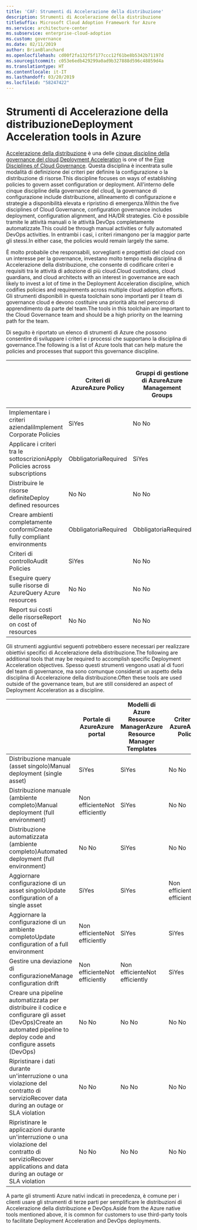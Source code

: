 ```yaml
---
title: 'CAF: Strumenti di Accelerazione della distribuzione'
description: Strumenti di Accelerazione della distribuzione
titleSuffix: Microsoft Cloud Adoption Framework for Azure
ms.service: architecture-center
ms.subservice: enterprise-cloud-adoption
ms.custom: governance
ms.date: 02/11/2019
author: BrianBlanchard
ms.openlocfilehash: cd00f2fa132f5f177ccc12f61be8b5342b71197d
ms.sourcegitcommit: c053e6edb429299a0ad9b327888d596c48859d4a
ms.translationtype: HT
ms.contentlocale: it-IT
ms.lasthandoff: 03/20/2019
ms.locfileid: "58247422"
---
```

# <a name="deployment-acceleration-tools-in-azure"></a><span data-ttu-id="1b5f3-103">Strumenti di Accelerazione della distribuzione</span><span class="sxs-lookup"><span data-stu-id="1b5f3-103">Deployment Acceleration tools in Azure</span></span>

<span data-ttu-id="1b5f3-104">[Accelerazione della distribuzione](overview.md) è una delle [cinque discipline della governance del cloud](../governance-disciplines.md).</span><span class="sxs-lookup"><span data-stu-id="1b5f3-104">[Deployment Acceleration](overview.md) is one of the [Five Disciplines of Cloud Governance](../governance-disciplines.md).</span></span> <span data-ttu-id="1b5f3-105">Questa disciplina è incentrata sulle modalità di definizione dei criteri per definire la configurazione o la distribuzione di risorse.</span><span class="sxs-lookup"><span data-stu-id="1b5f3-105">This discipline focuses on ways of establishing policies to govern asset configuration or deployment.</span></span> <span data-ttu-id="1b5f3-106">All'interno delle cinque discipline della governance del cloud, la governance di configurazione include distribuzione, allineamento di configurazione e strategie a disponibilità elevata e ripristino di emergenza.</span><span class="sxs-lookup"><span data-stu-id="1b5f3-106">Within the five disciplines of Cloud Governance, configuration governance includes deployment, configuration alignment, and HA/DR strategies.</span></span> <span data-ttu-id="1b5f3-107">Ciò è possibile tramite le attività manuali o le attività DevOps completamente automatizzate.</span><span class="sxs-lookup"><span data-stu-id="1b5f3-107">This could be through manual activities or fully automated DevOps activities.</span></span> <span data-ttu-id="1b5f3-108">In entrambi i casi, i criteri rimangono per la maggior parte gli stessi.</span><span class="sxs-lookup"><span data-stu-id="1b5f3-108">In either case, the policies would remain largely the same.</span></span>

<span data-ttu-id="1b5f3-109">È molto probabile che responsabili, sorveglianti e progettisti del cloud con un interesse per la governance, investano molto tempo nella disciplina di Accelerazione della distribuzione, che consente di codificare criteri e requisiti tra le attività di adozione di più cloud.</span><span class="sxs-lookup"><span data-stu-id="1b5f3-109">Cloud custodians, cloud guardians, and cloud architects with an interest in governance are each likely to invest a lot of time in the Deployment Acceleration discipline, which codifies policies and requirements across multiple cloud adoption efforts.</span></span> <span data-ttu-id="1b5f3-110">Gli strumenti disponibili in questa toolchain sono importanti per il team di governance cloud e devono costituire una priorità alta nel percorso di apprendimento da parte del team.</span><span class="sxs-lookup"><span data-stu-id="1b5f3-110">The tools in this toolchain are important to the Cloud Governance team and should be a high priority on the learning path for the team.</span></span>

<span data-ttu-id="1b5f3-111">Di seguito è riportato un elenco di strumenti di Azure che possono consentire di sviluppare i criteri e i processi che supportano la disciplina di governance.</span><span class="sxs-lookup"><span data-stu-id="1b5f3-111">The following is a list of Azure tools that can help mature the policies and processes that support this governance discipline.</span></span>

|  | <span data-ttu-id="1b5f3-112">Criteri di Azure</span><span class="sxs-lookup"><span data-stu-id="1b5f3-112">Azure Policy</span></span> | <span data-ttu-id="1b5f3-113">Gruppi di gestione di Azure</span><span class="sxs-lookup"><span data-stu-id="1b5f3-113">Azure Management Groups</span></span> | <span data-ttu-id="1b5f3-114">Modelli di Azure Resource Manager</span><span class="sxs-lookup"><span data-stu-id="1b5f3-114">Azure Resource Manager Templates</span></span> | <span data-ttu-id="1b5f3-115">Azure Blueprint</span><span class="sxs-lookup"><span data-stu-id="1b5f3-115">Azure Blueprints</span></span> | <span data-ttu-id="1b5f3-116">Diagramma delle risorse di Azure</span><span class="sxs-lookup"><span data-stu-id="1b5f3-116">Azure Resource Graph</span></span> | <span data-ttu-id="1b5f3-117">Gestione costi di Azure</span><span class="sxs-lookup"><span data-stu-id="1b5f3-117">Azure Cost Management</span></span> |
|---------|---------|---------|---------|---------|---------|---------|
|<span data-ttu-id="1b5f3-118">Implementare i criteri aziendali</span><span class="sxs-lookup"><span data-stu-id="1b5f3-118">Implement Corporate Policies</span></span>     |<span data-ttu-id="1b5f3-119">Sì</span><span class="sxs-lookup"><span data-stu-id="1b5f3-119">Yes</span></span> |<span data-ttu-id="1b5f3-120">No </span><span class="sxs-lookup"><span data-stu-id="1b5f3-120">No</span></span>  |<span data-ttu-id="1b5f3-121">No </span><span class="sxs-lookup"><span data-stu-id="1b5f3-121">No</span></span>  |<span data-ttu-id="1b5f3-122">No </span><span class="sxs-lookup"><span data-stu-id="1b5f3-122">No</span></span> | <span data-ttu-id="1b5f3-123">No </span><span class="sxs-lookup"><span data-stu-id="1b5f3-123">No</span></span> |<span data-ttu-id="1b5f3-124">No </span><span class="sxs-lookup"><span data-stu-id="1b5f3-124">No</span></span> |
|<span data-ttu-id="1b5f3-125">Applicare i criteri tra le sottoscrizioni</span><span class="sxs-lookup"><span data-stu-id="1b5f3-125">Apply Policies across subscriptions</span></span>     |<span data-ttu-id="1b5f3-126">Obbligatoria</span><span class="sxs-lookup"><span data-stu-id="1b5f3-126">Required</span></span> |<span data-ttu-id="1b5f3-127">Sì</span><span class="sxs-lookup"><span data-stu-id="1b5f3-127">Yes</span></span>  |<span data-ttu-id="1b5f3-128">No </span><span class="sxs-lookup"><span data-stu-id="1b5f3-128">No</span></span>  |<span data-ttu-id="1b5f3-129">No </span><span class="sxs-lookup"><span data-stu-id="1b5f3-129">No</span></span> | <span data-ttu-id="1b5f3-130">No </span><span class="sxs-lookup"><span data-stu-id="1b5f3-130">No</span></span> |<span data-ttu-id="1b5f3-131">No </span><span class="sxs-lookup"><span data-stu-id="1b5f3-131">No</span></span> |
|<span data-ttu-id="1b5f3-132">Distribuire le risorse definite</span><span class="sxs-lookup"><span data-stu-id="1b5f3-132">Deploy defined resources</span></span>     |<span data-ttu-id="1b5f3-133">No </span><span class="sxs-lookup"><span data-stu-id="1b5f3-133">No</span></span> |<span data-ttu-id="1b5f3-134">No </span><span class="sxs-lookup"><span data-stu-id="1b5f3-134">No</span></span>  |<span data-ttu-id="1b5f3-135">Sì</span><span class="sxs-lookup"><span data-stu-id="1b5f3-135">Yes</span></span>  |<span data-ttu-id="1b5f3-136">No </span><span class="sxs-lookup"><span data-stu-id="1b5f3-136">No</span></span> | <span data-ttu-id="1b5f3-137">No </span><span class="sxs-lookup"><span data-stu-id="1b5f3-137">No</span></span> |<span data-ttu-id="1b5f3-138">No </span><span class="sxs-lookup"><span data-stu-id="1b5f3-138">No</span></span> |
|<span data-ttu-id="1b5f3-139">Creare ambienti completamente conformi</span><span class="sxs-lookup"><span data-stu-id="1b5f3-139">Create fully compliant environments</span></span>      |<span data-ttu-id="1b5f3-140">Obbligatoria</span><span class="sxs-lookup"><span data-stu-id="1b5f3-140">Required</span></span> |<span data-ttu-id="1b5f3-141">Obbligatoria</span><span class="sxs-lookup"><span data-stu-id="1b5f3-141">Required</span></span>  |<span data-ttu-id="1b5f3-142">Obbligatoria</span><span class="sxs-lookup"><span data-stu-id="1b5f3-142">Required</span></span>  |<span data-ttu-id="1b5f3-143">Sì</span><span class="sxs-lookup"><span data-stu-id="1b5f3-143">Yes</span></span> | <span data-ttu-id="1b5f3-144">No </span><span class="sxs-lookup"><span data-stu-id="1b5f3-144">No</span></span> |<span data-ttu-id="1b5f3-145">No </span><span class="sxs-lookup"><span data-stu-id="1b5f3-145">No</span></span> |
|<span data-ttu-id="1b5f3-146">Criteri di controllo</span><span class="sxs-lookup"><span data-stu-id="1b5f3-146">Audit Policies</span></span>      |<span data-ttu-id="1b5f3-147">Sì</span><span class="sxs-lookup"><span data-stu-id="1b5f3-147">Yes</span></span> |<span data-ttu-id="1b5f3-148">No </span><span class="sxs-lookup"><span data-stu-id="1b5f3-148">No</span></span>  |<span data-ttu-id="1b5f3-149">No </span><span class="sxs-lookup"><span data-stu-id="1b5f3-149">No</span></span>  |<span data-ttu-id="1b5f3-150">No </span><span class="sxs-lookup"><span data-stu-id="1b5f3-150">No</span></span> | <span data-ttu-id="1b5f3-151">No </span><span class="sxs-lookup"><span data-stu-id="1b5f3-151">No</span></span> |<span data-ttu-id="1b5f3-152">No </span><span class="sxs-lookup"><span data-stu-id="1b5f3-152">No</span></span> |
|<span data-ttu-id="1b5f3-153">Eseguire query sulle risorse di Azure</span><span class="sxs-lookup"><span data-stu-id="1b5f3-153">Query Azure resources</span></span>      |<span data-ttu-id="1b5f3-154">No </span><span class="sxs-lookup"><span data-stu-id="1b5f3-154">No</span></span> |<span data-ttu-id="1b5f3-155">No </span><span class="sxs-lookup"><span data-stu-id="1b5f3-155">No</span></span>  |<span data-ttu-id="1b5f3-156">No </span><span class="sxs-lookup"><span data-stu-id="1b5f3-156">No</span></span>  |<span data-ttu-id="1b5f3-157">No </span><span class="sxs-lookup"><span data-stu-id="1b5f3-157">No</span></span> |<span data-ttu-id="1b5f3-158">Sì</span><span class="sxs-lookup"><span data-stu-id="1b5f3-158">Yes</span></span> |<span data-ttu-id="1b5f3-159">No </span><span class="sxs-lookup"><span data-stu-id="1b5f3-159">No</span></span> |
|<span data-ttu-id="1b5f3-160">Report sui costi delle risorse</span><span class="sxs-lookup"><span data-stu-id="1b5f3-160">Report on cost of resources</span></span>      |<span data-ttu-id="1b5f3-161">No </span><span class="sxs-lookup"><span data-stu-id="1b5f3-161">No</span></span> |<span data-ttu-id="1b5f3-162">No </span><span class="sxs-lookup"><span data-stu-id="1b5f3-162">No</span></span>  |<span data-ttu-id="1b5f3-163">No </span><span class="sxs-lookup"><span data-stu-id="1b5f3-163">No</span></span>  |<span data-ttu-id="1b5f3-164">No </span><span class="sxs-lookup"><span data-stu-id="1b5f3-164">No</span></span> |<span data-ttu-id="1b5f3-165">No </span><span class="sxs-lookup"><span data-stu-id="1b5f3-165">No</span></span> |<span data-ttu-id="1b5f3-166">Sì</span><span class="sxs-lookup"><span data-stu-id="1b5f3-166">Yes</span></span> |

<span data-ttu-id="1b5f3-167">Gli strumenti aggiuntivi seguenti potrebbero essere necessari per realizzare obiettivi specifici di Accelerazione della distribuzione.</span><span class="sxs-lookup"><span data-stu-id="1b5f3-167">The following are additional tools that may be required to accomplish specific Deployment Acceleration objectives.</span></span> <span data-ttu-id="1b5f3-168">Spesso questi strumenti vengono usati al di fuori del team di governance, ma sono comunque considerati un aspetto della disciplina di Accelerazione della distribuzione.</span><span class="sxs-lookup"><span data-stu-id="1b5f3-168">Often these tools are used outside of the governance team, but are still considered an aspect of Deployment Acceleration as a discipline.</span></span>

|  |<span data-ttu-id="1b5f3-169">Portale di Azure</span><span class="sxs-lookup"><span data-stu-id="1b5f3-169">Azure portal</span></span>  |<span data-ttu-id="1b5f3-170">Modelli di Azure Resource Manager</span><span class="sxs-lookup"><span data-stu-id="1b5f3-170">Azure Resource Manager Templates</span></span>  |<span data-ttu-id="1b5f3-171">Criteri di Azure</span><span class="sxs-lookup"><span data-stu-id="1b5f3-171">Azure Policy</span></span>  | <span data-ttu-id="1b5f3-172">Azure DevOps</span><span class="sxs-lookup"><span data-stu-id="1b5f3-172">Azure DevOps</span></span> | <span data-ttu-id="1b5f3-173">Backup di Azure</span><span class="sxs-lookup"><span data-stu-id="1b5f3-173">Azure Backup</span></span> | <span data-ttu-id="1b5f3-174">Azure Site Recovery</span><span class="sxs-lookup"><span data-stu-id="1b5f3-174">Azure Site Recovery</span></span> |
|---------|---------|---------|---------|---------|---------|---------|
|<span data-ttu-id="1b5f3-175">Distribuzione manuale (asset singolo)</span><span class="sxs-lookup"><span data-stu-id="1b5f3-175">Manual deployment (single asset)</span></span>     | <span data-ttu-id="1b5f3-176">Sì</span><span class="sxs-lookup"><span data-stu-id="1b5f3-176">Yes</span></span> | <span data-ttu-id="1b5f3-177">Sì</span><span class="sxs-lookup"><span data-stu-id="1b5f3-177">Yes</span></span>  | <span data-ttu-id="1b5f3-178">No </span><span class="sxs-lookup"><span data-stu-id="1b5f3-178">No</span></span>  | <span data-ttu-id="1b5f3-179">Non efficiente</span><span class="sxs-lookup"><span data-stu-id="1b5f3-179">Not efficiently</span></span> | <span data-ttu-id="1b5f3-180">No </span><span class="sxs-lookup"><span data-stu-id="1b5f3-180">No</span></span> | <span data-ttu-id="1b5f3-181">Sì</span><span class="sxs-lookup"><span data-stu-id="1b5f3-181">Yes</span></span> |
|<span data-ttu-id="1b5f3-182">Distribuzione manuale (ambiente completo)</span><span class="sxs-lookup"><span data-stu-id="1b5f3-182">Manual deployment (full environment)</span></span>     | <span data-ttu-id="1b5f3-183">Non efficiente</span><span class="sxs-lookup"><span data-stu-id="1b5f3-183">Not efficiently</span></span> | <span data-ttu-id="1b5f3-184">Sì</span><span class="sxs-lookup"><span data-stu-id="1b5f3-184">Yes</span></span> | <span data-ttu-id="1b5f3-185">No </span><span class="sxs-lookup"><span data-stu-id="1b5f3-185">No</span></span>  | <span data-ttu-id="1b5f3-186">Non efficiente</span><span class="sxs-lookup"><span data-stu-id="1b5f3-186">Not efficiently</span></span> | <span data-ttu-id="1b5f3-187">No </span><span class="sxs-lookup"><span data-stu-id="1b5f3-187">No</span></span> | <span data-ttu-id="1b5f3-188">Sì</span><span class="sxs-lookup"><span data-stu-id="1b5f3-188">Yes</span></span> |
|<span data-ttu-id="1b5f3-189">Distribuzione automatizzata (ambiente completo)</span><span class="sxs-lookup"><span data-stu-id="1b5f3-189">Automated deployment (full environment)</span></span>     | <span data-ttu-id="1b5f3-190">No </span><span class="sxs-lookup"><span data-stu-id="1b5f3-190">No</span></span>  | <span data-ttu-id="1b5f3-191">Sì</span><span class="sxs-lookup"><span data-stu-id="1b5f3-191">Yes</span></span>  | <span data-ttu-id="1b5f3-192">No </span><span class="sxs-lookup"><span data-stu-id="1b5f3-192">No</span></span>  | <span data-ttu-id="1b5f3-193">Sì</span><span class="sxs-lookup"><span data-stu-id="1b5f3-193">Yes</span></span>  | <span data-ttu-id="1b5f3-194">No </span><span class="sxs-lookup"><span data-stu-id="1b5f3-194">No</span></span> | <span data-ttu-id="1b5f3-195">Sì</span><span class="sxs-lookup"><span data-stu-id="1b5f3-195">Yes</span></span> |
|<span data-ttu-id="1b5f3-196">Aggiornare configurazione di un asset singolo</span><span class="sxs-lookup"><span data-stu-id="1b5f3-196">Update configuration of a single asset</span></span>     | <span data-ttu-id="1b5f3-197">Sì</span><span class="sxs-lookup"><span data-stu-id="1b5f3-197">Yes</span></span> | <span data-ttu-id="1b5f3-198">Sì</span><span class="sxs-lookup"><span data-stu-id="1b5f3-198">Yes</span></span> | <span data-ttu-id="1b5f3-199">Non efficiente</span><span class="sxs-lookup"><span data-stu-id="1b5f3-199">Not efficiently</span></span> | <span data-ttu-id="1b5f3-200">Non efficiente</span><span class="sxs-lookup"><span data-stu-id="1b5f3-200">Not efficiently</span></span> | <span data-ttu-id="1b5f3-201">No </span><span class="sxs-lookup"><span data-stu-id="1b5f3-201">No</span></span> | <span data-ttu-id="1b5f3-202">Sì: durante la replica</span><span class="sxs-lookup"><span data-stu-id="1b5f3-202">Yes - during replication</span></span> |
|<span data-ttu-id="1b5f3-203">Aggiornare la configurazione di un ambiente completo</span><span class="sxs-lookup"><span data-stu-id="1b5f3-203">Update configuration of a full environment</span></span>     | <span data-ttu-id="1b5f3-204">Non efficiente</span><span class="sxs-lookup"><span data-stu-id="1b5f3-204">Not efficiently</span></span> | <span data-ttu-id="1b5f3-205">Sì</span><span class="sxs-lookup"><span data-stu-id="1b5f3-205">Yes</span></span> | <span data-ttu-id="1b5f3-206">Sì</span><span class="sxs-lookup"><span data-stu-id="1b5f3-206">Yes</span></span> | <span data-ttu-id="1b5f3-207">Sì</span><span class="sxs-lookup"><span data-stu-id="1b5f3-207">Yes</span></span>  | <span data-ttu-id="1b5f3-208">No </span><span class="sxs-lookup"><span data-stu-id="1b5f3-208">No</span></span> | <span data-ttu-id="1b5f3-209">Sì: durante la replica</span><span class="sxs-lookup"><span data-stu-id="1b5f3-209">Yes - during replication</span></span> |
|<span data-ttu-id="1b5f3-210">Gestire una deviazione di configurazione</span><span class="sxs-lookup"><span data-stu-id="1b5f3-210">Manage configuration drift</span></span>     | <span data-ttu-id="1b5f3-211">Non efficiente</span><span class="sxs-lookup"><span data-stu-id="1b5f3-211">Not efficiently</span></span> | <span data-ttu-id="1b5f3-212">Non efficiente</span><span class="sxs-lookup"><span data-stu-id="1b5f3-212">Not efficiently</span></span> | <span data-ttu-id="1b5f3-213">Sì</span><span class="sxs-lookup"><span data-stu-id="1b5f3-213">Yes</span></span>  | <span data-ttu-id="1b5f3-214">Sì</span><span class="sxs-lookup"><span data-stu-id="1b5f3-214">Yes</span></span>  | <span data-ttu-id="1b5f3-215">No </span><span class="sxs-lookup"><span data-stu-id="1b5f3-215">No</span></span> | <span data-ttu-id="1b5f3-216">Sì: durante la replica</span><span class="sxs-lookup"><span data-stu-id="1b5f3-216">Yes - during replication</span></span> |
|<span data-ttu-id="1b5f3-217">Creare una pipeline automatizzata per distribuire il codice e configurare gli asset (DevOps)</span><span class="sxs-lookup"><span data-stu-id="1b5f3-217">Create an automated pipeline to deploy code and configure assets (DevOps)</span></span>     | <span data-ttu-id="1b5f3-218">No </span><span class="sxs-lookup"><span data-stu-id="1b5f3-218">No</span></span> | <span data-ttu-id="1b5f3-219">No </span><span class="sxs-lookup"><span data-stu-id="1b5f3-219">No</span></span> | <span data-ttu-id="1b5f3-220">No </span><span class="sxs-lookup"><span data-stu-id="1b5f3-220">No</span></span> | <span data-ttu-id="1b5f3-221">Sì</span><span class="sxs-lookup"><span data-stu-id="1b5f3-221">Yes</span></span> | <span data-ttu-id="1b5f3-222">No </span><span class="sxs-lookup"><span data-stu-id="1b5f3-222">No</span></span> | <span data-ttu-id="1b5f3-223">No </span><span class="sxs-lookup"><span data-stu-id="1b5f3-223">No</span></span> |
|<span data-ttu-id="1b5f3-224">Ripristinare i dati durante un'interruzione o una violazione del contratto di servizio</span><span class="sxs-lookup"><span data-stu-id="1b5f3-224">Recover data during an outage or SLA violation</span></span>     | <span data-ttu-id="1b5f3-225">No </span><span class="sxs-lookup"><span data-stu-id="1b5f3-225">No</span></span> | <span data-ttu-id="1b5f3-226">No </span><span class="sxs-lookup"><span data-stu-id="1b5f3-226">No</span></span> | <span data-ttu-id="1b5f3-227">No </span><span class="sxs-lookup"><span data-stu-id="1b5f3-227">No</span></span> | <span data-ttu-id="1b5f3-228">Sì</span><span class="sxs-lookup"><span data-stu-id="1b5f3-228">Yes</span></span> | <span data-ttu-id="1b5f3-229">Sì</span><span class="sxs-lookup"><span data-stu-id="1b5f3-229">Yes</span></span> | <span data-ttu-id="1b5f3-230">Sì</span><span class="sxs-lookup"><span data-stu-id="1b5f3-230">Yes</span></span> |
|<span data-ttu-id="1b5f3-231">Ripristinare le applicazioni durante un'interruzione o una violazione del contratto di servizio</span><span class="sxs-lookup"><span data-stu-id="1b5f3-231">Recover applications and data during an outage or SLA violation</span></span>     | <span data-ttu-id="1b5f3-232">No </span><span class="sxs-lookup"><span data-stu-id="1b5f3-232">No</span></span> | <span data-ttu-id="1b5f3-233">No </span><span class="sxs-lookup"><span data-stu-id="1b5f3-233">No</span></span> | <span data-ttu-id="1b5f3-234">No </span><span class="sxs-lookup"><span data-stu-id="1b5f3-234">No</span></span> | <span data-ttu-id="1b5f3-235">Sì</span><span class="sxs-lookup"><span data-stu-id="1b5f3-235">Yes</span></span> | <span data-ttu-id="1b5f3-236">No </span><span class="sxs-lookup"><span data-stu-id="1b5f3-236">No</span></span> | <span data-ttu-id="1b5f3-237">Sì</span><span class="sxs-lookup"><span data-stu-id="1b5f3-237">Yes</span></span> |

<span data-ttu-id="1b5f3-238">A parte gli strumenti Azure nativi indicati in precedenza, è comune per i clienti usare gli strumenti di terze parti per semplificare le distribuzioni di Accelerazione della distribuzione e DevOps.</span><span class="sxs-lookup"><span data-stu-id="1b5f3-238">Aside from the Azure native tools mentioned above, it is common for customers to use third-party tools to facilitate Deployment Acceleration and DevOps deployments.</span></span>
